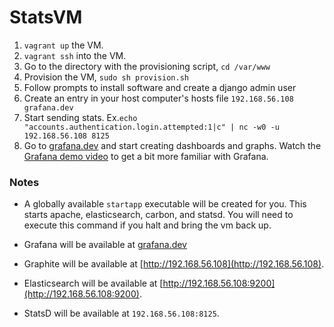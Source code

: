 StatsVM
=======

1. `vagrant up` the VM. 
2. `vagrant ssh` into the VM.
3. Go to the directory with the provisioning script, `cd /var/www`
4. Provision the VM, `sudo sh provision.sh`
5. Follow prompts to install software and create a django admin user
6. Create an entry in your host computer's hosts file `192.168.56.108 grafana.dev`
7. Start sending stats. Ex.`echo "accounts.authentication.login.attempted:1|c" | nc -w0 -u 192.168.56.108 8125`
8. Go to [grafana.dev](http://grafana.dev) and start creating dashboards and graphs. Watch the [Grafana demo video](https://www.youtube.com/watch?v=OUvJamHeMpw) to get a bit more familiar with Grafana.

### Notes
 - A globally available `startapp` executable will be created for you. This starts apache, elasticsearch, carbon, and statsd. You will need to execute this command if you halt and bring the vm back up.

 - Grafana will be available at [grafana.dev](http://grafana.dev)
 
 - Graphite will be available at [http://192.168.56.108](http://192.168.56.108).

 - Elasticsearch will be available at [http://192.168.56.108:9200](http://192.168.56.108:9200).

 - StatsD will be available at `192.168.56.108:8125`.
